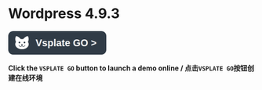 # Wordpress 4.9.3

<a href="https://www.vsplate.com/?docker-compose=https://github.com/vsplate/dcenvs/wordpress/4.9.3"><img alt="VSPLATE GO" src="https://raw.githubusercontent.com/vsplate/images/master/vsgo_btn.png" width="200px"></a>

**Click the `VSPLATE GO` button to launch a demo online / 点击`VSPLATE GO`按钮创建在线环境**